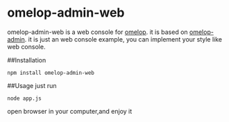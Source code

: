 # omelop-admin-web
omelop-admin-web is a web console for [omelop](https://github.com/fw-assets/omelop). it is based on [omelop-admin](https://github.com/fw-assets/omelop-admin). it is just an web console example, you can implement your style like web console.      

##Installation
```
npm install omelop-admin-web  
```
##Usage
just run  
```
node app.js
```

open browser in your computer,and enjoy it 
